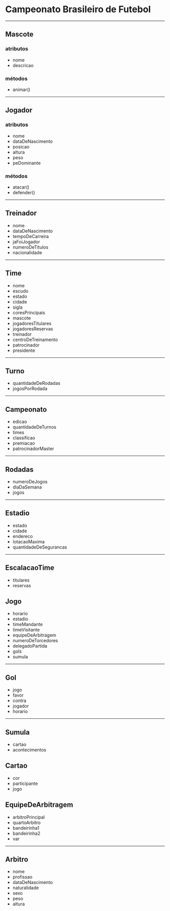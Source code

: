 # Campeonato Brasileiro de Futebol

---

## Mascote
### atributos
- nome
- descricao
### métodos
- animar()

---
## Jogador
### atributos
- nome
- dataDeNascimento
- posicao
- altura
- peso
- peDominante
### métodos
- atacar()
- defender()

---

## Treinador
- nome
- dataDeNascimento
- tempoDeCarreira
- jaFoiJogador
- numeroDeTitulos
- nacionalidade

---

## Time
- nome
- escudo
- estado
- cidade
- sigla
- coresPrincipais
- mascote
- jogadoresTitulares
- jogadoresReservas
- treinador
- centroDeTreinamento
- patrocinador
- presidente

---
## Turno
- quantidadeDeRodadas
- jogosPorRodada

---

## Campeonato
- edicao
- quantidadeDeTurnos
- times
- classificao
- premiacao
- patrocinadorMaster

---

## Rodadas
- numeroDeJogos
- diaDaSemana
- jogos

---

## Estadio
- estado
- cidade
- endereco
- lotacaoMaxima
- quantidadeDeSegurancas

---

## EscalacaoTime
- titulares
- reservas

## Jogo
- horario
- estadio
- timeMandante
- timeVisitante
- equipeDeArbitragem
- numeroDeTorcedores
- delegadoPartida
- gols
- sumula

---

## Gol
- jogo
- favor
- contra
- jogador
- horario

---

## Sumula
- cartao
- acontecimentos

## Cartao
- cor
- participante
- jogo

## EquipeDeArbitragem
- arbitroPrincipal
- quartoArbitro
- bandeirinha1
- bandeirinha2
- var

---

## Arbitro
- nome
- profissao
- dataDeNascimento
- naturalidade
- sexo
- peso
- altura

